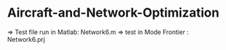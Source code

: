# Aircraft-and-Network-Optimization
=> Test file run in Matlab: Network6.m
=> test in Mode Frontier  : Network6.prj
